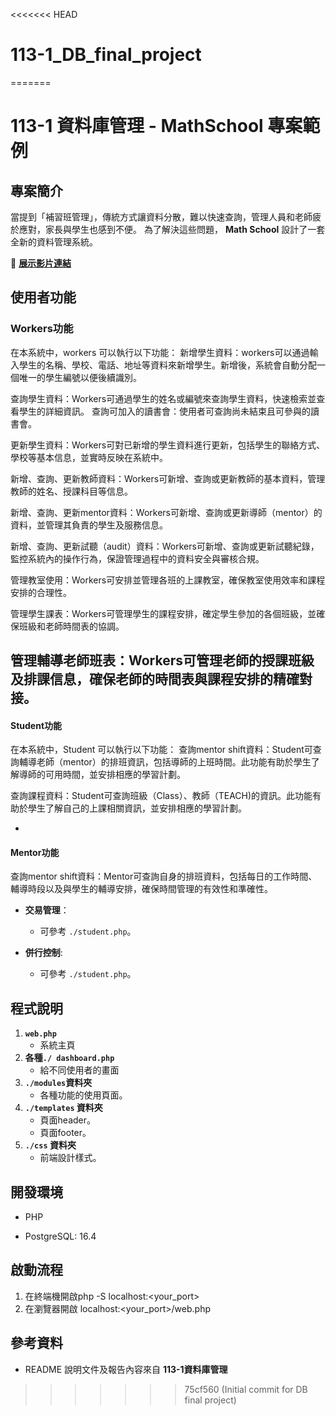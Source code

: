 <<<<<<< HEAD
# 113-1_DB_final_project
=======
# 113-1 資料庫管理 - MathSchool 專案範例



## 專案簡介

當提到「補習班管理」，傳統方式讓資料分散，難以快速查詢，管理人員和老師疲於應對，家長與學生也感到不便。
為了解決這些問題， **Math School** 設計了一套全新的資料管理系統。

:link: **[展示影片連結](https://youtu.be/YG6_KMKiZ4s)**



## 使用者功能

### Workers功能
在本系統中，workers 可以執行以下功能：
新增學生資料：workers可以通過輸入學生的名稱、學校、電話、地址等資料來新增學生。新增後，系統會自動分配一個唯一的學生編號以便後續識別。


查詢學生資料：Workers可通過學生的姓名或編號來查詢學生資料，快速檢索並查看學生的詳細資訊。
查詢可加入的讀書會：使用者可查詢尚未結束且可參與的讀書會。 

更新學生資料：Workers可對已新增的學生資料進行更新，包括學生的聯絡方式、學校等基本信息，並實時反映在系統中。


新增、查詢、更新教師資料：Workers可新增、查詢或更新教師的基本資料，管理教師的姓名、授課科目等信息。

新增、查詢、更新mentor資料：Workers可新增、查詢或更新導師（mentor）的資料，並管理其負責的學生及服務信息。

新增、查詢、更新試聽（audit）資料：Workers可新增、查詢或更新試聽紀錄，監控系統內的操作行為，保證管理過程中的資料安全與審核合規。

管理教室使用：Workers可安排並管理各班的上課教室，確保教室使用效率和課程安排的合理性。

管理學生課表：Workers可管理學生的課程安排，確定學生參加的各個班級，並確保班級和老師時間表的協調。

管理輔導老師班表：Workers可管理老師的授課班級及排課信息，確保老師的時間表與課程安排的精確對接。
- 

####  Student功能

在本系統中，Student 可以執行以下功能：
查詢mentor shift資料：Student可查詢輔導老師（mentor）的排班資訊，包括導師的上班時間。此功能有助於學生了解導師的可用時間，並安排相應的學習計劃。

查詢課程資料：Student可查詢班級（Class）、教師（TEACH)的資訊。此功能有助於學生了解自己的上課相關資訊，並安排相應的學習計劃。

- 
####  Mentor功能
查詢mentor shift資料：Mentor可查詢自身的排班資料，包括每日的工作時間、輔導時段以及與學生的輔導安排，確保時間管理的有效性和準確性。
   
- **交易管理**：

  - 可參考 `./student.php`。

- **併行控制**:

  - 可參考 `./student.php`。

  

## 程式說明

1. **`web.php`**
   - 系統主頁
2. **各種`./ dashboard.php`**
   - 給不同使用者的畫面
3. **`./modules`資料夾**
   - 各種功能的使用頁面。
4. **`./templates` 資料夾**
   - 頁面header。
   - 頁面footer。
5. **`./css` 資料夾**
   - 前端設計樣式。



## 開發環境

- PHP

- PostgreSQL: 16.4

## 啟動流程
1. 在終端機開啟php -S localhost:<your_port>
2. 在瀏覽器開啟 localhost:<your_port>/web.php

  

## 參考資料

- README 說明文件及報告內容來自 **113-1資料庫管理**

>>>>>>> 75cf560 (Initial commit for DB final project)
